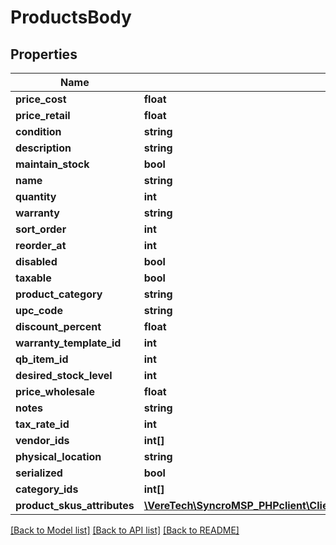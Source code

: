 # ProductsBody

## Properties
Name | Type | Description | Notes
------------ | ------------- | ------------- | -------------
**price_cost** | **float** |  | [optional] 
**price_retail** | **float** |  | [optional] 
**condition** | **string** |  | [optional] 
**description** | **string** |  | 
**maintain_stock** | **bool** |  | [optional] 
**name** | **string** |  | 
**quantity** | **int** |  | [optional] 
**warranty** | **string** |  | [optional] 
**sort_order** | **int** |  | [optional] 
**reorder_at** | **int** |  | [optional] 
**disabled** | **bool** |  | [optional] 
**taxable** | **bool** |  | [optional] 
**product_category** | **string** |  | [optional] 
**upc_code** | **string** |  | [optional] 
**discount_percent** | **float** |  | [optional] 
**warranty_template_id** | **int** |  | [optional] 
**qb_item_id** | **int** |  | [optional] 
**desired_stock_level** | **int** |  | [optional] 
**price_wholesale** | **float** |  | [optional] 
**notes** | **string** |  | [optional] 
**tax_rate_id** | **int** |  | [optional] 
**vendor_ids** | **int[]** |  | [optional] 
**physical_location** | **string** |  | [optional] 
**serialized** | **bool** |  | [optional] 
**category_ids** | **int[]** |  | [optional] 
**product_skus_attributes** | [**\VereTech\SyncroMSP_PHPclient\Client\Model\ProductsProductSkusAttributes[]**](ProductsProductSkusAttributes.md) |  | [optional] 

[[Back to Model list]](../../README.md#documentation-for-models) [[Back to API list]](../../README.md#documentation-for-api-endpoints) [[Back to README]](../../README.md)

